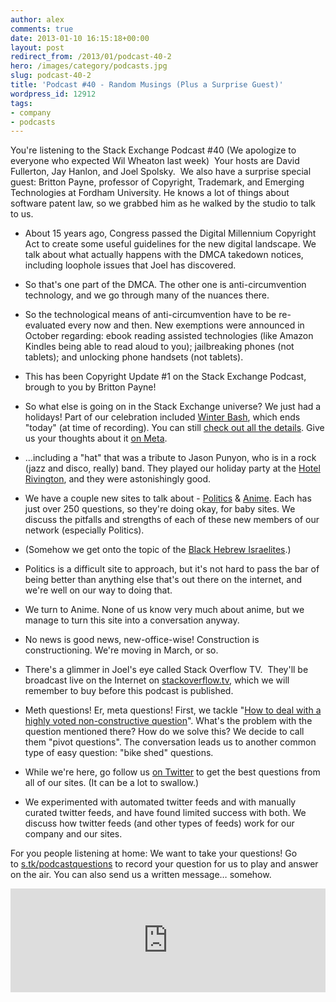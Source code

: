 ```yaml
---
author: alex
comments: true
date: 2013-01-10 16:15:18+00:00
layout: post
redirect_from: /2013/01/podcast-40-2
hero: /images/category/podcasts.jpg
slug: podcast-40-2
title: 'Podcast #40 - Random Musings (Plus a Surprise Guest)'
wordpress_id: 12912
tags:
- company
- podcasts
---
```


You're listening to the Stack Exchange Podcast #40 (We apologize to everyone who expected Wil Wheaton last week)  Your hosts are David Fullerton, Jay Hanlon, and Joel Spolsky.  We also have a surprise special guest: Britton Payne, professor of Copyright, Trademark, and Emerging Technologies at Fordham University. He knows a lot of things about software patent law, so we grabbed him as he walked by the studio to talk to us.



	
  * About 15 years ago, Congress passed the Digital Millennium Copyright Act to create some useful guidelines for the new digital landscape. We talk about what actually happens with the DMCA takedown notices, including loophole issues that Joel has discovered.

	
  * So that's one part of the DMCA. The other one is anti-circumvention technology, and we go through many of the nuances there.

	
  * So the technological means of anti-circumvention have to be re-evaluated every now and then. New exemptions were announced in October regarding: ebook reading assisted technologies (like Amazon Kindles being able to read aloud to you); jailbreaking phones (not tablets); and unlocking phone handsets (not tablets).

	
  * This has been Copyright Update #1 on the Stack Exchange Podcast, brough to you by Britton Payne!

	
  * So what else is going on in the Stack Exchange universe? We just had a holidays! Part of our celebration included [Winter Bash](http://winterba.sh/), which ends "today" (at time of recording). You can still [check out all the details](http://winterba.sh/). Give us your thoughts about it [on Meta](http://meta.stackoverflow.com/questions/161188/what-do-you-think-of-winter-bash).

	
  * …including a "hat" that was a tribute to Jason Punyon, who is in a rock (jazz and disco, really) band. They played our holiday party at the [Hotel Rivington](http://hotelonrivington.com/), and they were astonishingly good.

	
  * We have a couple new sites to talk about - [Politics](http://politics.stackexchange.com/) & [Anime](http://anime.stackexchange.com/). Each has just over 250 questions, so they're doing okay, for baby sites. We discuss the pitfalls and strengths of each of these new members of our network (especially Politics).

	
  * (Somehow we get onto the topic of the [Black Hebrew Israelites](https://en.wikipedia.org/wiki/Black_Hebrew_Israelites).)

	
  * Politics is a difficult site to approach, but it's not hard to pass the bar of being better than anything else that's out there on the internet, and we're well on our way to doing that.

	
  * We turn to Anime. None of us know very much about anime, but we manage to turn this site into a conversation anyway.

	
  * No news is good news, new-office-wise! Construction is constructioning. We're moving in March, or so.

	
  * There's a glimmer in Joel's eye called Stack Overflow TV.  They'll be broadcast live on the Internet on [stackoverflow.tv](http://stackoverflow.tv/), which we will remember to buy before this podcast is published.

	
  * Meth questions! Er, meta questions! First, we tackle "[How to deal with a highly voted non-constructive question](http://meta.stackoverflow.com/questions/160969/how-to-deal-with-a-highly-voted-non-constructive-question)". What's the problem with the question mentioned there? How do we solve this? We decide to call them "pivot questions". The conversation leads us to another common type of easy question: "bike shed" questions.

	
  * While we're here, go follow us [on Twitter](https://twitter.com/stackexchange) to get the best questions from all of our sites. (It can be a lot to swallow.)

	
  * We experimented with automated twitter feeds and with manually curated twitter feeds, and have found limited success with both. We discuss how twitter feeds (and other types of feeds) work for our company and our sites.


For you people listening at home: We want to take your questions! Go to [s.tk/podcastquestions](http://s.tk/podcastquestions) to record your question for us to play and answer on the air. You can also send us a written message… somehow.





<iframe src="http://w.soundcloud.com/player/?url=http%3A%2F%2Fapi.soundcloud.com%2Ftracks%2F74385052&amp;show_artwork=true" frameborder="no" scrolling="no" width="100%" height="166"></iframe></p>
